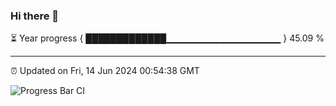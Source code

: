 ### Hi there 👋

⏳ Year progress { █████████████▁▁▁▁▁▁▁▁▁▁▁▁▁▁▁▁▁ } 45.09 %

---

⏰ Updated on Fri, 14 Jun 2024 00:54:38 GMT

![Progress Bar CI](https://github.com/liununu/liununu/workflows/Progress%20Bar%20CI/badge.svg)
